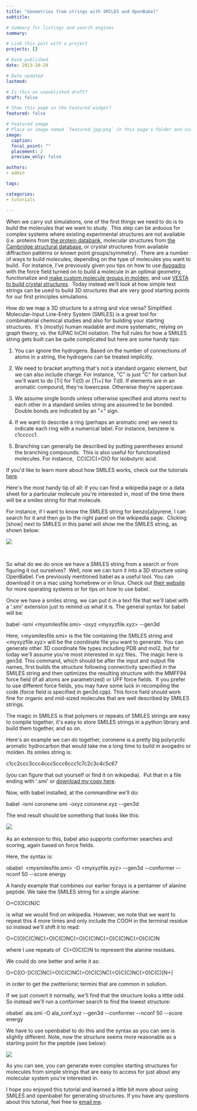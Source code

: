 ```yaml
---
title: "Geometries from strings with SMILES and OpenBabel"
subtitle: 

# Summary for listings and search engines
summary: 

# Link this post with a project
projects: []

# Date published
date: 2013-10-29

# Date updated
lastmod: 

# Is this an unpublished draft?
draft: false

# Show this page in the Featured widget?
featured: false

# Featured image
# Place an image named `featured.jpg/png` in this page's folder and customize its options here.
image:
  caption: 
  focal_point: ""
  placement: 2
  preview_only: false

authors:
- admin

tags:

categories:
- tutorials

---
```

When we carry out simulations, one of the first things we need to do is to build the molecules that we want to study.  This step can be arduous for complex systems where existing experimental structures are not available (i.e. proteins from [the protein databank](http://www.rcsb.org/pdb/home/home.do "PDB"), molecular structures from [the Cambridge structural database](http://www.ccdc.cam.ac.uk/Solutions/CSDSystem/Pages/CSD.aspx), or crystal structures from available diffraction patterns or known point groups/symmetry).  There are a number of ways to build molecules, depending on the type of molecules you want to build.  For instance, I've previously given you tips on how to use [Avogadro](ten-research-tools-and-shortcuts "Ten research tools and shortcuts") with the force field turned on to build a molecule in an optimal geometry, functionalize and [make custom molecule groups in molden](quick-tip-building-molecules-molden "molden"), and use [VESTA to build crystal structures](building-slab-geometries-catalysis-vesta).  Today instead we'll look at how simple text strings can be used to build 3D structures that are very good starting points for our first principles simulations.


How do we map a 3D structure to a string and vice versa? Simplified Molecular-Input Line-Entry System (SMILES) is a great tool for combinatorial chemical studies and also for building your starting structures.  It's (mostly) human readable and more systematic, relying on graph theory, vs. the IUPAC InChI notation. The full rules for how a SMILES string gets built can be quite complicated but here are some handy tips:


1. You can ignore the hydrogens. Based on the number of connections of atoms in a string, the hydrogens can be treated implicitly.


2. We need to bracket anything that's not a standard organic element, but we can also include charge. For instance, "C" is just "C" for carbon but we'll want to do [Ti] for Ti(0) or [Ti+] for Ti(I). If elements are in an aromatic compound, they're lowercase. Otherwise they're uppercase.


3. We assume single bonds unless otherwise specified and atoms next to each other in a standard smiles string are assumed to be bonded. Double bonds are indicated by an "=" sign.


4. If we want to describe a ring (perhaps an aromatic one) we need to indicate each ring with a numerical label. For instance, benzene is c1ccccc1.


5. Branching can generally be described by putting parentheses around the branching compounds.  This is also useful for functionalized molecules. For instance,  CC(C)C(=O)O for isobutyric acid.


If you'd like to learn more about how SMILES works, check out the tutorials [here](http://www.daylight.com/meetings/summerschool98/course/dave/smiles-intro.html "SMILES tutorials").


Here's the most handy tip of all: if you can find a wikipedia page or a data sheet for a particular molecule you're interested in, most of the time there will be a smiles string for that molecule.


For instance, if I want to know the SMILES string for benzo[a]pyrene, I can search for it and then go to the right panel on the wikipedia page.  Clicking [show] next to SMILES in this panel will show me the SMILES string, as shown below:


![](/sites/default/files/screenshot.png)


 


So what do we do once we have a SMILES string from a search or from figuring it out ourselves?  Well, now we can turn it into a 3D structure using OpenBabel. I've previously mentioned babel as a useful tool. You can download it on a mac using homebrew or in linux. Check out [their website](http://openbabel.org/wiki/Main_Page) for more operating systems or for tips on how to use babel.


Once we have a smiles string, we can put it in a text file that we'll label with a '.smi' extension just to remind us what it is. The general syntax for babel will be:


babel -ismi <mysmilesfile.smi> -oxyz <myxyzfile.xyz> --gen3d


Here, <mysmilesfile.smi> is the file containing the SMILES string and <myxyzfile.xyz> will be the coordinate file you want to generate. You can generate other 3D coordinate file types including PDB and mol2, but for today we'll assume you're most interested in xyz files.  The magic here is gen3d. This command, which should be after the input and output file names, first builds the structure following connectivity specified in the SMILES string and then optimizes the resulting structure with the MMFF94 force field (if all atoms are parametrized) or UFF force fields.  If you prefer to use different force fields, you may have some luck in recompiling the code (force field is specified in gen3d.cpp). This force field should work fine for organic and mid-sized molecules that are well described by SMILES strings.


The magic in SMILES is that polymers or repeats of SMILES strings are easy to compile together, it's easy to store SMILES strings in a python library and build them together, and so on.  


Here's an example we can do together, coronene is a pretty big polycyclic aromatic hydrocarbon that would take me a long time to build in avogadro or molden. Its smiles string is:


c1cc2ccc3ccc4ccc5ccc6ccc1c7c2c3c4c5c67


(you can figure that out yourself or find it on wikipedia).  Put that in a file ending with '.smi' or [download my copy here](../sites/default/files/Tutorials/coronene.smi).


Now, with babel installed, at the commandline we'll do:


babel -ismi coronene.smi -oxyz coronene.xyz --gen3d


The end result should be something that looks like this:


![](/sites/default/files/coronene.png) 


As an extension to this, babel also supports conformer searches and scoring, again based on force fields.


Here, the syntax is: 


obabel  <mysmilesfile.smi> -O <myxyzfile.xyz> --gen3d --conformer --nconf 50 --score energy


A handy example that combines our earlier forays is a pentamer of alanine peptide. We take the SMILES string for a single alanine:


O=C(O)C(N)C


is what we would find on wikipedia. However, we note that we want to repeat this 4 more times and only include the COOH in the terminal residue so instead we'll shift it to read:


O=C(O)C(C)NC(=O)C(C)NC(=O)C(C)NC(=O)C(C)NC(=O)C(C)N


where I use repeats of  C(=O)C(C)N to represent the alanine residues.


We could do one better and write it as:


O=C([O-])C(C)NC(=O)C(C)NC(=O)C(C)NC(=O)C(C)NC(=O)C(C)[N+]


in order to get the zwitterionic termini that are common in solution.


If we just convert it normally, we'll find that the structure looks a little odd. So instead we'll run a conformer search to find the lowest structure:


obabel  ala.smi -O ala\_conf.xyz --gen3d --conformer --nconf 50 --score energy


We have to use openbabel to do this and the syntax as you can see is slightly different. Note, now the structure seems more reasonable as a starting point for the peptide (see below):


![](/sites/default/files/ala_conf_compare.jpg)


As you can see, you can generate even complex starting structures for molecules from simple strings that are easy to access for just about any molecular system you're interested in.


I hope you enjoyed this tutorial and learned a little bit more about using SMILES and openbabel for generating structures. If you have any questions about this tutorial, feel free to [email me](mailto:hjkulik@mit.edu?subject="Question%20about%20SMILES%20tutorial" "email me").


